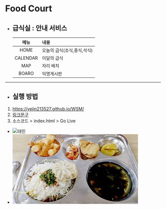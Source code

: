 # Food Court
- ## 급식실 : 안내 서비스
    |메뉴|내용|
    |:---:|---|
    |HOME|오늘의 급식(조식,중식,석식)|
    |CALENDAR|    이달의 급식|
    |MAP|         자리 배치|
    |BOARO|       익명게시판|
---
- ## 실행 방법
1. https://yejin213527.github.io/WSM/
1. [링크문구](https://yejin213527.github.io/WSM/)
1. 소스코드 > index.html > Go Live
- ![태민](https://img.gqkorea.co.kr/gq/2016/09/style_57e8eb354ab86.jpg)
- ![그림](./img/plate.png)